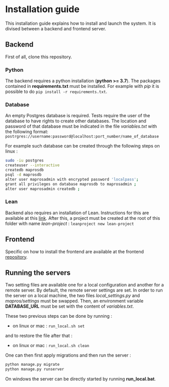 # Installation guide
This installation guide explains how to install and launch the system.
It is divised between a backend and frontend server.

## Backend
First of all, clone this repository.
### Python
The backend requires a python installation (**python >= 3.7**).
The packages contained in **requirements.txt** must be installed.
For example with *pip* it is possible to do `pip install -r requirements.txt`.
### Database
An empty Postgres database is required. Tests require the user of the database to have rights to create other databases.
The location and password of that database must be indicated in the file *variables.txt* with the following format:
`postrgres://username:password@localhost:port_number/name_of_database`

For example such database can be created through the following steps on linux :
```bash
sudo -iu postgres
createuser --interactive
createdb maprosdb
psql -d maprosdb
alter user maprosadmin with encrypted password 'localpass';
grant all privileges on database maprosdb to maprosadmin ;
alter user maprosadmin createdb ;
```
### Lean
Backend also requires an installation of Lean.
Instructions for this are available at this [link](https://leanprover-community.github.io/get_started.html).
After this, a project must be created at the root of this folder with name *lean-project* :
`leanproject new lean-project`

## Frontend
Specific on how to install the frontend are available at the frontend [repository](https://github.com/azarzadavila/mapros-frontend/blob/main/installation.md).

## Running the servers
Two setting files are available one for a local configuration and another for a remote server.
By default, the remote server settings are set. 
In order to run the server on a local machine, the two files *local_settings.py* and *mapros/settings* must be swapped.
Then, an environment variable **DATABASE_URL** must be set with the content of *variables.txt*.

These two previous steps can be done by running :
* on linux or mac : `run_local.sh set`

and to restore the file after that :
* on linux or mac : `run_local.sh clean`

One can then first apply migrations and then run the server :
```bash
python manage.py migrate
python manage.py runserver
```

On windows the server can be directly started by running **run_local.bat**.

